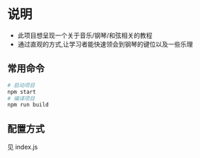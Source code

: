 # 说明

- 此项目想呈现一个关于音乐/钢琴/和弦相关的教程
- 通过直观的方式,让学习者能快速领会到钢琴的键位以及一些乐理

## 常用命令
```bash
# 启动项目
npm start
# 编译项目
npm run build
```

## 配置方式
见 index.js
